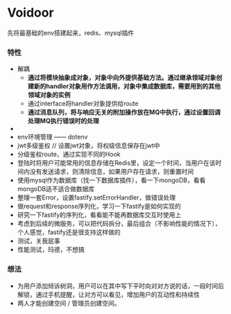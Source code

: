 # Voidoor

先将最基础的env搭建起来，redis、mysql插件

### 特性

- 解耦
  - **通过将模块抽象成对象，对象中向外提供基础方法。通过继承领域对象创建新的handler对象用作方法调用，对象中集成数据库，需要用到的其他领域对象的实例**
  - 通过interface将handler对象提供给route
  - **通过消息队列，将与响应无关的附加操作放在MQ中执行，通过设置回调处理MQ执行错误时的处理**
-
- env环境管理 —— dotenv
- jwt多级鉴权 // 设置jwt对象，将权级信息保存在jwt中
- 分级鉴权route，通过实现不同的Hook
- 登陆时将用户可能常用的信息存储在Redis里，设定一个时间，当用户在该时间内没有发送请求，则清除信息，如果用户存在请求，则重置时间
- 使用mysql作为数据库（找一下数据库插件），看一下mongoDB，看看mongoDB适不适合做数据库
- 整理一套Error，设置fastify.setErrorHandler，做错误处理
- 做request和response序列化，学习一下fastify是如何实现的
- 研究一下fastify的序列化，看看能不能再数据库交互时使用上
- 考虑到后续的微服务，可以把代码拆分，最后组合（不影响性能的情况下），个人感觉，fastify还是很支持这样做的
- 测试，关我屁事
- 性能测试，玛德，不想搞

### 想法

- 为用户添加倾诉树洞，用户可以在其中写下平时向对对方说的话，一段时间后解锁，通过手机提醒，让对方可以看见，增加用户的互动性和持续性
- 两人才能创建空间 / 管理员创建空间。
